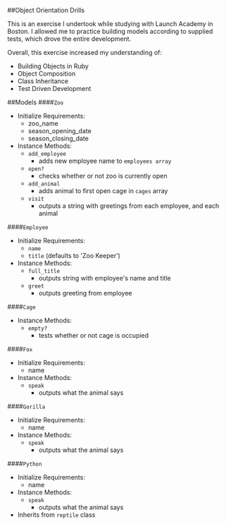 ##Object Orientation Drills

This is an exercise I undertook while studying with Launch Academy in Boston. I allowed me to practice building models according to supplied tests, which drove the entire development.

Overall, this exercise increased my understanding of:
* Building Objects in Ruby
* Object Composition
* Class Inheritance
* Test Driven Development

##Models
####`Zoo`
* Initialize Requirements:
  * zoo_name
  * season_opening_date
  * season_closing_date
* Instance Methods:
  * `add_employee`
    * adds new employee name to `employees array`
  * `open?`
    * checks whether or not zoo is currently open
  * `add_animal`
    * adds animal to first open cage in `cages` array
  * `visit`
    * outputs a string with greetings from each employee, and each animal

####`Employee`
* Initialize Requirements:
  * `name`
  * `title` (defaults to 'Zoo Keeper')
* Instance Methods:
  * `full_title`
    * outputs string with employee's name and title
  * `greet`
    * outputs greeting from employee

####`Cage`
* Instance Methods:
  * `empty?`
    * tests whether or not cage is occupied

####`Fox`
* Initialize Requirements:
  * name
* Instance Methods:
  * `speak`
    * outputs what the animal says

####`Gorilla`
* Initialize Requirements:
  * name
* Instance Methods:
  * `speak`
    * outputs what the animal says

####`Python`
* Initialize Requirements:
  * name
* Instance Methods:
  * `speak`
    * outputs what the animal says
* Inherits from `reptile` class
